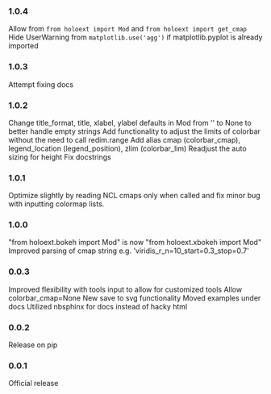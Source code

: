 ### 1.0.4
Allow from `from holoext import Mod` and `from holoext import get_cmap`
Hide UserWarning from `matplotlib.use('agg')` if matplotlib.pyplot is already imported

### 1.0.3
Attempt fixing docs

### 1.0.2
Change title_format, title, xlabel, ylabel defaults in Mod from '' to None to better handle empty strings
Add functionality to adjust the limits of colorbar without the need to call redim.range
Add alias cmap (colorbar_cmap), legend_location (legend_position), zlim (colorbar_lim)
Readjust the auto sizing for height
Fix docstrings

### 1.0.1
Optimize slightly by reading NCL cmaps only when called and fix minor bug with inputting colormap lists.

### 1.0.0
"from holoext.bokeh import Mod" is now "from holoext.xbokeh import Mod"
Improved parsing of cmap string e.g. 'viridis_r_n=10_start=0.3_stop=0.7'

### 0.0.3
Improved flexibility with tools input to allow for customized tools
Allow colorbar_cmap=None
New save to svg functionality
Moved examples under docs
Utilized nbsphinx for docs instead of hacky html

### 0.0.2
Release on pip

### 0.0.1
Official release